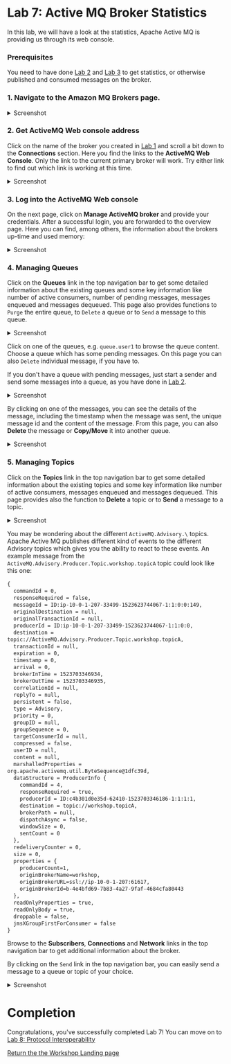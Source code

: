 # Lab 7: Active MQ Broker Statistics

In this lab, we will have a look at the statistics, Apache Active MQ is providing us through its web console.

### Prerequisites
You need to have done [Lab 2](/labs/lab-2.md) and [Lab 3](/labs/lab-3.md) to get statistics, or otherwise published and consumed messages on the broker. 

### 1. Navigate to the Amazon MQ Brokers page.
<details><summary>Screenshot</summary><p>

![Amazon MQ workshop Lab 7 step 1](/images/amazon-mq-broker-overview.png)

</p></details><p/>


### 2. Get ActiveMQ Web console address

Click on the name of the broker you created in [Lab 1](/labs/lab-1.md) and scroll a bit down to the **Connections** section. Here you find the links to the **ActiveMQ Web Console**. Only the link to the current primary broker will work. Try either link to find out which link is working at this time.

<details><summary>Screenshot</summary><p>

![Amazon MQ workshop Lab 7 step 2](/images/broker-statistics-Step2.png)

</p></details><p/>


### 3. Log into the ActiveMQ Web console

On the next page, click on **Manage ActiveMQ broker** and provide your credentials. After a successful login, you are forwarded to the overview page. Here you can find, among others, the information about the brokers up-time and used memory:

<details><summary>Screenshot</summary><p>

![Amazon MQ workshop Lab 7 step 3](/images/broker-statistics-Step3.png)

</p></details><p/>

### 4. Managing Queues

Click on the **Queues** link in the top navigation bar to get some detailed information about the existing queues and some key information like number of active consumers, number of pending messages, messages enqueued and messages dequeued. This page also provides functions to `Purge` the entire queue, to `Delete` a queue or to `Send` a message to this queue.

<details><summary>Screenshot</summary><p>

![Amazon MQ workshop Lab 7 step 4](/images/broker-statistics-Step4.png)

</p></details><p/>


Click on one of the queues, e.g. `queue.user1` to browse the queue content. Choose a queue which has some pending messages. On this page you can also `Delete` individual message, if you have to.

If you don't have a queue with pending messages, just start a sender and send some messages into a queue, as you have done in [Lab 2](/labs/lab-2.md).

<details><summary>Screenshot</summary><p>

![Amazon MQ workshop Lab 7 step 5](/images/broker-statistics-Step5.png)

</p></details><p/>

By clicking on one of the messages, you can see the details of the message, including the timestamp when the message was sent, the unique message id and the content of the message. From this page, you can also **Delete** the message or **Copy/Move** it into another queue.

<details><summary>Screenshot</summary><p>

![Amazon MQ workshop Lab 7 step 6](/images/broker-statistics-Step6.png)

</p></details><p/>

### 5. Managing Topics

Click on the **Topics** link in the top navigation bar to get some detailed information about the existing topics and some key information like number of active consumers, messages enqueued and messages dequeued. This page provides also the function to **Delete** a topic or to **Send** a message to a topic.

<details><summary>Screenshot</summary><p>

![Amazon MQ workshop Lab 7 step 7](/images/broker-statistics-Step7.png)

</p></details><p/>

You may be wondering about the different `ActiveMQ.Advisory.\` topics. Apache Active MQ publishes different kind of events to the different Advisory topics which gives you the ability to react to these events. An example message from the `ActiveMQ.Advisory.Producer.Topic.workshop.topicA` topic could look like this one:

```
{
  commandId = 0,
  responseRequired = false,
  messageId = ID:ip-10-0-1-207-33499-1523623744067-1:1:0:0:149,
  originalDestination = null,
  originalTransactionId = null,
  producerId = ID:ip-10-0-1-207-33499-1523623744067-1:1:0:0,
  destination = topic://ActiveMQ.Advisory.Producer.Topic.workshop.topicA,
  transactionId = null,
  expiration = 0,
  timestamp = 0,
  arrival = 0,
  brokerInTime = 1523703346934,
  brokerOutTime = 1523703346935,
  correlationId = null,
  replyTo = null,
  persistent = false,
  type = Advisory,
  priority = 0,
  groupID = null,
  groupSequence = 0,
  targetConsumerId = null,
  compressed = false,
  userID = null,
  content = null,
  marshalledProperties = org.apache.activemq.util.ByteSequence@1dfc39d,
  dataStructure = ProducerInfo {
    commandId = 4,
    responseRequired = true,
    producerId = ID:c4b301d0e35d-62410-1523703346186-1:1:1:1,
    destination = topic://workshop.topicA,
    brokerPath = null,
    dispatchAsync = false,
    windowSize = 0,
    sentCount = 0
  },
  redeliveryCounter = 0,
  size = 0,
  properties = {
    producerCount=1,
    originBrokerName=workshop,
    originBrokerURL=ssl://ip-10-0-1-207:61617,
    originBrokerId=b-4e4bfd69-7b83-4a27-9faf-4684cfa80443
  },
  readOnlyProperties = true,
  readOnlyBody = true,
  droppable = false,
  jmsXGroupFirstForConsumer = false
}
```

Browse to the **Subscribers**, **Connections** and **Network** links in the top navigation bar to get additional information about the broker.

By clicking on the `Send` link in the top navigation bar, you can easily send a message to a queue or topic of your choice.

<details><summary>Screenshot</summary><p>

![Amazon MQ workshop Lab 7 step 10](/images/broker-statistics-Step10.png)

</p></details><p/>

# Completion

Congratulations, you've successfully completed Lab 7! You can move on to [Lab 8: Protocol Interoperability](/labs/lab-8.md)

[Return the the Workshop Landing page](/README.md)